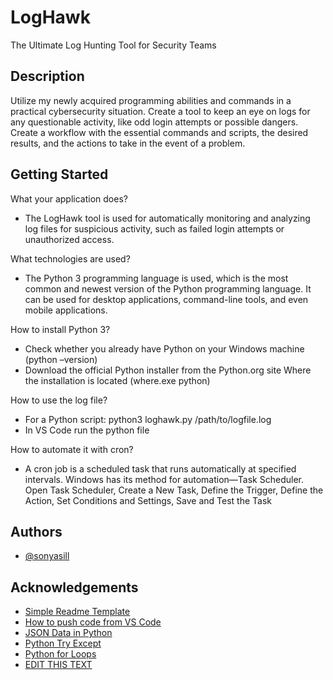 
# LogHawk 

The Ultimate Log Hunting Tool for Security Teams




## Description

Utilize my newly acquired programming abilities and commands in a practical cybersecurity situation. Create a tool to keep an eye on logs for any questionable activity, like odd login attempts or possible dangers. Create a workflow with the essential commands and scripts, the desired results, and the actions to take in the event of a problem.
## Getting Started

What your application does?
- The LogHawk tool is used for automatically monitoring and analyzing log files for suspicious activity, such as failed login attempts or unauthorized access.

What technologies are used?
- The Python 3 programming language is used, which is the most common and newest version of the Python programming language. It can be used for desktop applications, command-line tools, and even mobile applications.

How to install Python 3?
- Check whether you already have Python on your Windows machine (python –version)
- Download the official Python installer from the Python.org site
Where the installation is located (where.exe python)

How to use the log file? 
- For a Python script: python3 loghawk.py /path/to/logfile.log
- In VS Code run the  python file 

How to automate it with cron?
- A cron job is a scheduled task that runs automatically at specified intervals. Windows has its method for automation—Task Scheduler. Open Task Scheduler, Create a New Task, Define the Trigger, Define the Action, Set Conditions and Settings, Save and Test the Task

## Authors

- [@sonyasill](https://www.github.com/sonyasill)

## Acknowledgements

 - [Simple Readme Template](https://gist.github.com/DomPizzie/7a5ff55ffa9081f2de27c315f5018afc)
 - [How to push code from VS Code](https://graphite.dev/guides/how-to-push-code-from-vscode-to-github)
 - [JSON Data in Python](https://bulldogjob.com/news/449-how-to-write-a-good-readme-for-your-github-project)
 - [Python Try Except](https://www.w3schools.com/python/python_try_except.asp)
 - [Python for Loops](https://data36.com/python-nested-loops-if-statements-combined-data-sciene/)
 - [EDIT THIS TEXT](https://bulldogjob.com/news/449-how-to-write-a-good-readme-for-your-github-project)

